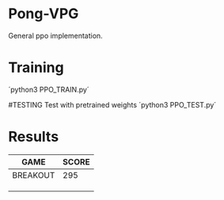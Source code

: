 # Pong-VPG
General ppo implementation. 

# Training
´python3 PPO_TRAIN.py´

#TESTING
Test with pretrained weights ´python3 PPO_TEST.py´

# Results

| GAME          | SCORE         |        
| ------------- | ------------- |
| BREAKOUT      | 295           |
|               |               |
|               |               |
|               |               |
